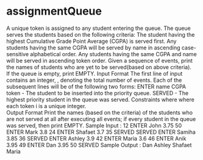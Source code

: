 # assignmentQueue
A unique token is assigned to any student entering the queue. The queue serves the students  based on the following criteria: 
The student having the highest Cumulative Grade Point Average (CGPA) is served first. 
Any students having the same CGPA will be served by name in ascending case-sensitive alphabetical order. 
Any students having the same CGPA and name will be served in ascending token order. Given a sequence of  events, print the names of students who are yet to be served(based on above criteria).  
If the queue is empty, print EMPTY. 
Input Format The first line of input contains an integer, , denoting the total number of events.  Each of the subsequent lines will be of the following two forms: ENTER name CGPA token - The student to be inserted into the priority queue. SERVED - The highest priority student in the queue was served. Constraints  where   where each token i is a unique integer.  
Output Format Print the names (based on the criteria) of the students who are not served at all after executing all  events; if every student in the queue was served, then print EMPTY. 
Sample Input :
12 
ENTER John 3.75 50 
ENTER Mark 3.8 24 
ENTER Shafaet 3.7 35 
SERVED
SERVED 
ENTER Samiha 3.85 36 
SERVED 
ENTER Ashley 3.9 42 
ENTER Maria 3.6 46 
ENTER Anik 3.95 49 
ENTER Dan 3.95 50 
SERVED 
Sample Output :
Dan 
Ashley 
Shafaet 
Maria
